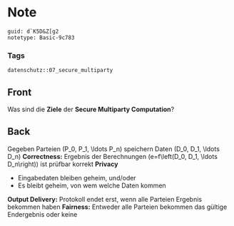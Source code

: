 # Note
```
guid: d`K5D&Z[g2
notetype: Basic-9c783
```

### Tags
```
datenschutz::07_secure_multiparty
```

## Front
Was sind die <b>Ziele</b> der <b>Secure Multiparty Computation</b>?

## Back
Gegeben Parteien \(P_0, P_1, \ldots P_n\) speichern Daten \(D_0,
D_1, \ldots D_n\) <b>Correctness:</b> Ergebnis der Berechnungen
\(e=f\left(D_0, D_1, \ldots D_n\right)\) ist prüfbar korrekt
<b>Privacy</b>
<ul>
  <li>Eingabedaten bleiben geheim, und/oder
  <li>Es bleibt geheim, von wem welche Daten kommen
</ul><b>Output Delivery:</b> Protokoll endet erst, wenn alle
Parteien Ergebnis bekommen haben <b>Fairness:</b> Entweder alle
Parteien bekommen das gültige Endergebnis oder keine
